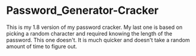 # Password_Generator-Cracker
This is my 1.8 version of my password cracker. My last one is based on picking a random character and required knowing the length of the password. This one doesn't. It is much quicker and doesn't take a random amount of time to figure out.

